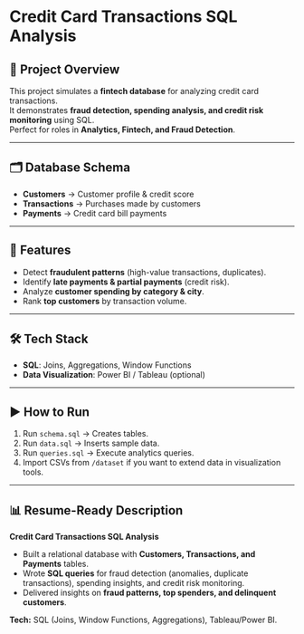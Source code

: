 # Credit Card Transactions SQL Analysis

## 📌 Project Overview
This project simulates a **fintech database** for analyzing credit card transactions.  
It demonstrates **fraud detection, spending analysis, and credit risk monitoring** using SQL.  
Perfect for roles in **Analytics, Fintech, and Fraud Detection**.

---

## 🗂️ Database Schema
- **Customers** → Customer profile & credit score
- **Transactions** → Purchases made by customers
- **Payments** → Credit card bill payments

---

## 🚀 Features
- Detect **fraudulent patterns** (high-value transactions, duplicates).
- Identify **late payments & partial payments** (credit risk).
- Analyze **customer spending by category & city**.
- Rank **top customers** by transaction volume.

---

## 🛠️ Tech Stack
- **SQL**: Joins, Aggregations, Window Functions  
- **Data Visualization**: Power BI / Tableau (optional)  

---

## ▶️ How to Run
1. Run `schema.sql` → Creates tables.  
2. Run `data.sql` → Inserts sample data.  
3. Run `queries.sql` → Execute analytics queries.  
4. Import CSVs from `/dataset` if you want to extend data in visualization tools.

---

## 📊 Resume-Ready Description
**Credit Card Transactions SQL Analysis**  
- Built a relational database with **Customers, Transactions, and Payments** tables.  
- Wrote **SQL queries** for fraud detection (anomalies, duplicate transactions), spending insights, and credit risk monitoring.  
- Delivered insights on **fraud patterns, top spenders, and delinquent customers**.  

**Tech:** SQL (Joins, Window Functions, Aggregations), Tableau/Power BI.
